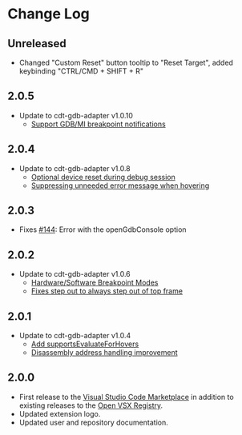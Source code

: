 # Change Log

## Unreleased
- Changed "Custom Reset" button tooltip to "Reset Target", added keybinding "CTRL/CMD + SHIFT + R"

## 2.0.5
- Update to cdt-gdb-adapter v1.0.10
  - [Support GDB/MI breakpoint notifications](https://github.com/eclipse-cdt-cloud/cdt-gdb-adapter/issues/360)

## 2.0.4
- Update to cdt-gdb-adapter v1.0.8
  - [Optional device reset during debug session](https://github.com/eclipse-cdt-cloud/cdt-gdb-adapter/issues/359)
  - [Suppressing unneeded error message when hovering](https://github.com/eclipse-cdt-cloud/cdt-gdb-adapter/pull/366)

## 2.0.3
- Fixes [#144](https://github.com/eclipse-cdt-cloud/cdt-gdb-vscode/issues/144): Error with the openGdbConsole option

## 2.0.2
- Update to cdt-gdb-adapter v1.0.6
  - [Hardware/Software Breakpoint Modes](https://github.com/eclipse-cdt-cloud/cdt-gdb-adapter/pull/350)
  - [Fixes step out to always step out of top frame](https://github.com/eclipse-cdt-cloud/cdt-gdb-adapter/issues/353)

## 2.0.1
- Update to cdt-gdb-adapter v1.0.4
  - [Add supportsEvaluateForHovers](https://github.com/eclipse-cdt-cloud/cdt-gdb-adapter/pull/347)
  - [Disassembly address handling improvement](https://github.com/eclipse-cdt-cloud/cdt-gdb-adapter/pull/348)

## 2.0.0
- First release to the [Visual Studio Code Marketplace](https://marketplace.visualstudio.com/items?itemName=eclipse-cdt.cdt-gdb-vscode) in addition to existing releases to the [Open VSX Registry](https://open-vsx.org/extension/eclipse-cdt/cdt-gdb-vscode).
- Updated extension logo.
- Updated user and repository documentation.
